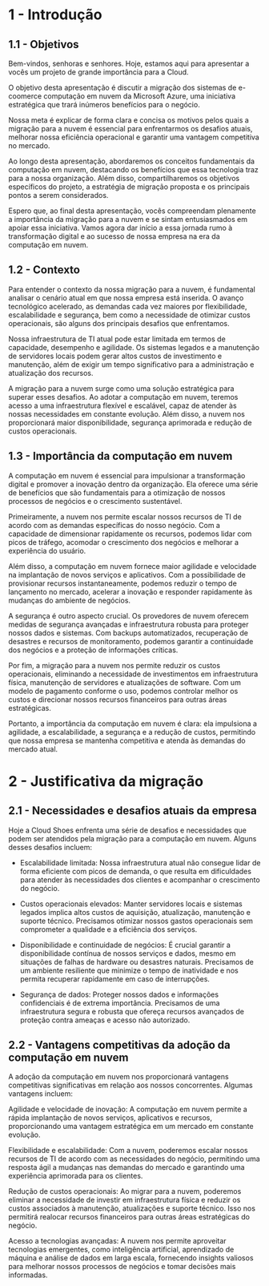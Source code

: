 
# 1 - Introdução

## 1.1 - Objetivos

Bem-vindos, senhoras e senhores. Hoje, estamos aqui para apresentar a vocês um projeto de grande importância para a Cloud. 

O objetivo desta apresentação é discutir a migração dos sistemas de e-coomerce computação em nuvem da Microsoft Azure, uma iniciativa estratégica que trará inúmeros benefícios para o negócio.

Nossa meta é explicar de forma clara e concisa os motivos pelos quais a migração para a nuvem é essencial para enfrentarmos os desafios atuais, melhorar nossa eficiência operacional e garantir uma vantagem competitiva no mercado.

Ao longo desta apresentação, abordaremos os conceitos fundamentais da computação em nuvem, destacando os benefícios que essa tecnologia traz para a nossa organização. Além disso, compartilharemos os objetivos específicos do projeto, a estratégia de migração proposta e os principais pontos a serem considerados.

Espero que, ao final desta apresentação, vocês compreendam plenamente a importância da migração para a nuvem e se sintam entusiasmados em apoiar essa iniciativa. Vamos agora dar início a essa jornada rumo à transformação digital e ao sucesso de nossa empresa na era da computação em nuvem.

## 1.2 - Contexto 

Para entender o contexto da nossa migração para a nuvem, é fundamental analisar o cenário atual em que nossa empresa está inserida. O avanço tecnológico acelerado, as demandas cada vez maiores por flexibilidade, escalabilidade e segurança, bem como a necessidade de otimizar custos operacionais, são alguns dos principais desafios que enfrentamos.

Nossa infraestrutura de TI atual pode estar limitada em termos de capacidade, desempenho e agilidade. Os sistemas legados e a manutenção de servidores locais podem gerar altos custos de investimento e manutenção, além de exigir um tempo significativo para a administração e atualização dos recursos.

A migração para a nuvem surge como uma solução estratégica para superar esses desafios. Ao adotar a computação em nuvem, teremos acesso a uma infraestrutura flexível e escalável, capaz de atender às nossas necessidades em constante evolução. Além disso, a nuvem nos proporcionará maior disponibilidade, segurança aprimorada e redução de custos operacionais.

## 1.3 - Importância da computação em nuvem

A computação em nuvem é essencial para impulsionar a transformação digital e promover a inovação dentro da organização. Ela oferece uma série de benefícios que são fundamentais para a otimização de nossos processos de negócios e o crescimento sustentável.

Primeiramente, a nuvem nos permite escalar nossos recursos de TI de acordo com as demandas específicas do nosso negócio. Com a capacidade de dimensionar rapidamente os recursos, podemos lidar com picos de tráfego, acomodar o crescimento dos negócios e melhorar a experiência do usuário.

Além disso, a computação em nuvem fornece maior agilidade e velocidade na implantação de novos serviços e aplicativos. Com a possibilidade de provisionar recursos instantaneamente, podemos reduzir o tempo de lançamento no mercado, acelerar a inovação e responder rapidamente às mudanças do ambiente de negócios.

A segurança é outro aspecto crucial. Os provedores de nuvem oferecem medidas de segurança avançadas e infraestrutura robusta para proteger nossos dados e sistemas. Com backups automatizados, recuperação de desastres e recursos de monitoramento, podemos garantir a continuidade dos negócios e a proteção de informações críticas.

Por fim, a migração para a nuvem nos permite reduzir os custos operacionais, eliminando a necessidade de investimentos em infraestrutura física, manutenção de servidores e atualizações de software. Com um modelo de pagamento conforme o uso, podemos controlar melhor os custos e direcionar nossos recursos financeiros para outras áreas estratégicas.

Portanto, a importância da computação em nuvem é clara: ela impulsiona a agilidade, a escalabilidade, a segurança e a redução de custos, permitindo que nossa empresa se mantenha competitiva e atenda às demandas do mercado atual.


# 2 - Justificativa da migração

## 2.1 - Necessidades e desafios atuais da empresa

Hoje a Cloud Shoes enfrenta uma série de desafios e necessidades que podem ser atendidos pela migração para a computação em nuvem. Alguns desses desafios incluem:

* Escalabilidade limitada: Nossa infraestrutura atual não consegue lidar de forma eficiente com picos de demanda, o que resulta em dificuldades para atender às necessidades dos clientes e acompanhar o crescimento do negócio.

* Custos operacionais elevados: Manter servidores locais e sistemas legados implica altos custos de aquisição, atualização, manutenção e suporte técnico. Precisamos otimizar nossos gastos operacionais sem comprometer a qualidade e a eficiência dos serviços.

* Disponibilidade e continuidade de negócios: É crucial garantir a disponibilidade contínua de nossos serviços e dados, mesmo em situações de falhas de hardware ou desastres naturais. Precisamos de um ambiente resiliente que minimize o tempo de inatividade e nos permita recuperar rapidamente em caso de interrupções.

* Segurança de dados: Proteger nossos dados e informações confidenciais é de extrema importância. Precisamos de uma infraestrutura segura e robusta que ofereça recursos avançados de proteção contra ameaças e acesso não autorizado.

## 2.2 - Vantagens competitivas da adoção da computação em nuvem

A adoção da computação em nuvem nos proporcionará vantagens competitivas significativas em relação aos nossos concorrentes. Algumas vantagens incluem:

Agilidade e velocidade de inovação: A computação em nuvem permite a rápida implantação de novos serviços, aplicativos e recursos, proporcionando uma vantagem estratégica em um mercado em constante evolução.

Flexibilidade e escalabilidade: Com a nuvem, poderemos escalar nossos recursos de TI de acordo com as necessidades do negócio, permitindo uma resposta ágil a mudanças nas demandas do mercado e garantindo uma experiência aprimorada para os clientes.

Redução de custos operacionais: Ao migrar para a nuvem, poderemos eliminar a necessidade de investir em infraestrutura física e reduzir os custos associados à manutenção, atualizações e suporte técnico. Isso nos permitirá realocar recursos financeiros para outras áreas estratégicas do negócio.

Acesso a tecnologias avançadas: A nuvem nos permite aproveitar tecnologias emergentes, como inteligência artificial, aprendizado de máquina e análise de dados em larga escala, fornecendo insights valiosos para melhorar nossos processos de negócios e tomar decisões mais informadas.


